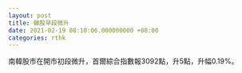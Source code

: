 ```yaml
---
layout: post
title: 韓股早段微升
date: 2021-02-19 08:10:06.000000000 +08:00
categories: rthk
---
```


南韓股市在開市初段微升，首爾綜合指數報3092點，升5點，升幅0.19%。
